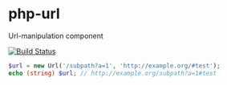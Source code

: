 php-url
=======

Url-manipulation component

[![Build Status](https://travis-ci.org/rkrx/php-url.svg?branch=master)](https://travis-ci.org/rkrx/php-url)

```PHP
$url = new Url('/subpath?a=1', 'http://example.org/#test');
echo (string) $url; // http://example.org/subpath?a=1#test
```
